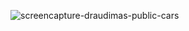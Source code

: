 
![screencapture-draudimas-public-cars](https://user-images.githubusercontent.com/107833251/206167342-5bcf3a3f-f6b7-4761-82f0-149e369d282a.png)
